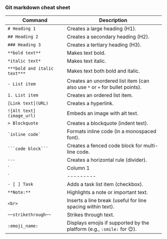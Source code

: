 ### Git markdown cheat sheet

| Command                        | Description                                                                                     |
|--------------------------------|-------------------------------------------------------------------------------------------------|
| `# Heading 1`                  | Creates a large heading (H1).                                                                   |
| `## Heading 2`                 | Creates a secondary heading (H2).                                                               |
| `### Heading 3`                | Creates a tertiary heading (H3).                                                                |
| `**bold text**`                | Makes text bold.                                                                               |
| `*italic text*`                | Makes text italic.                                                                             |
| `***bold and italic text***`   | Makes text both bold and italic.                                                               |
| `- List item`                  | Creates an unordered list item (can also use `*` or `+` for bullet points).                    |
| `1. List item`                 | Creates an ordered list item.                                                                  |
| `[Link text](URL)`             | Creates a hyperlink.                                                                           |
| `![Alt text](image_url)`       | Embeds an image with alt text.                                                                 |
| `> Blockquote`                 | Creates a blockquote (indent text).                                                            |
| `` `inline code` ``            | Formats inline code (in a monospaced font).                                                    |
| ```` ```code block``` ````     | Creates a fenced code block for multi-line code.                                               |
| `---`                          | Creates a horizontal rule (divider).                                                           |
| `| Column 1 | Column 2 |`      | Creates a table header row (use `|` between columns).                                          |
| `|---------|---------|`        | Defines column alignment in a table (with `:` for left/center/right alignment).               |
| `- [ ] Task`                   | Adds a task list item (checkbox).                                                              |
| `**Note:**`                    | Highlights a note or important text.                                                           |
| `<br>`                         | Inserts a line break (useful for line spacing within text).                                    |
| `~~strikethrough~~`            | Strikes through text.                                                                          |
| `:emoji_name:`                 | Displays emojis if supported by the platform (e.g., `:smile:` for 😊).                         |
